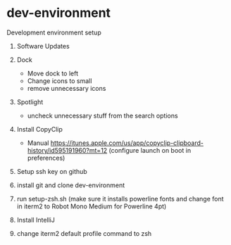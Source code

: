 





# dev-environment
Development environment setup


1. Software Updates

2. Dock

    - Move dock to left 
    - Change icons to small
    - remove unnecessary icons

3. Spotlight

    - uncheck unnecessary stuff from the search options

9. Install CopyClip

    - Manual https://itunes.apple.com/us/app/copyclip-clipboard-history/id595191960?mt=12 
    (configure launch on boot in preferences)
    
11. Setup ssh key on github

12. install git and clone dev-environment

13. run setup-zsh.sh (make sure it installs powerline fonts and change font in iterm2 to Robot 
Mono Medium for Powerline 4pt)
    
14. Install IntelliJ

16. change iterm2 default profile command to zsh
